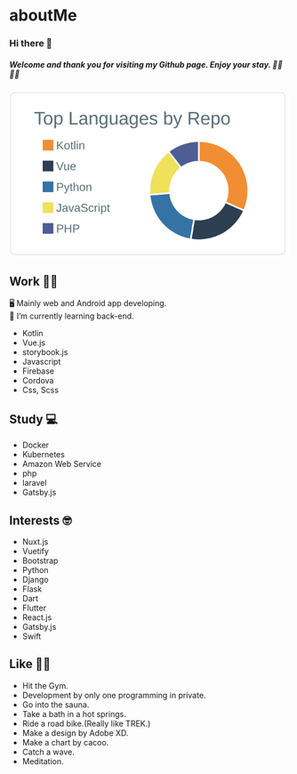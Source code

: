 # aboutMe

###  Hi there 👋

##### Welcome and thank you for visiting my Github page. Enjoy your stay. 🚴‍♂️ 🧖‍♂️


[![](https://raw.githubusercontent.com/soregashi-27/aboutMe/main/profile-summary-card-output/default/1-repos-per-language.svg)](https://github.com/vn7n24fzkq/github-profile-summary-cards)


## Work 💁‍♂️
🖥 Mainly web and Android app developing.\
🌱 I’m currently learning back-end.

- Kotlin
- Vue.js
- storybook.js
- Javascript
- Firebase
- Cordova
- Css, Scss


## Study 💻
- Docker
- Kubernetes
- Amazon Web Service
- php
- laravel
- Gatsby.js


## Interests 🤓
- Nuxt.js
- Vuetify
- Bootstrap
- Python
- Django
- Flask
- Dart
- Flutter
- React.js
- Gatsby.js
- Swift



## Like 🏋️‍♂️
- Hit the Gym.
- Development by only one programming in private.
- Go into the sauna.
- Take a bath in a hot springs.
- Ride a road bike.(Really like TREK.)
- Make a design by Adobe XD.
- Make a chart by cacoo.
- Catch a wave.
- Meditation.

